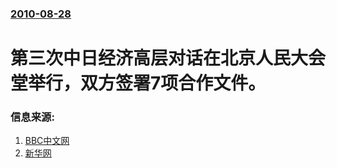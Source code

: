 ### [2010-08-28](/news/2010/08/28/index.md)

##### 
#  第三次中日经济高层对话在北京人民大会堂举行，双方签署7项合作文件。




### 信息来源:

1. [BBC中文网](http://www.bbc.co.uk/zhongwen/simp/world/2010/08/100828_japan_china_rareearth.shtml)
2. [新华网](https://web.archive.org/web/20110311221530/http://cnstock.xinhuanet.com/index/gdxw/201008/814081.htm)
